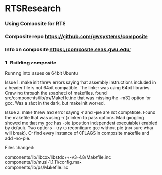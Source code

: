 # RTSResearch
### Using Composite for RTS
### Composite repo https://github.com/gwsystems/composite

### Info on composite https://composite.seas.gwu.edu/

### 1. Building composite
Running into issues on 64bit Ubuntu

Issue 1: make init threw errors saying that assembly instructions included in a header file is not 64bit compatible. The linker was using 64bit libraries. Crawling through the spaghetti of makefiles, found src/components/lib/ps/Makefile.inc that was missing the -m32 option for gcc. Was a shot in the dark, but make init worked.

Issue 2: make threw and error saying -r and -pie are not compatible. Found the makefile that was using -r (xlinker) to pass options. Mad googling showed me that my gcc has -pie (position independent executable) enabled by default. Two options - try to reconfigure gcc without pie (not sure what will break). Or find every instance of CFLAGS in composite makefile and add -no-pie.

Files changed:

components/lib/libcxx/libstdc++-v3-4.8/Makefile.inc  
components/lib/musl-1.1.11/config.mak  
components/lib/ps/Makefile.inc  

